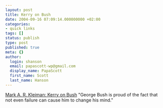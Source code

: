```yaml
---
layout: post
title: Kerry on Bush
date: 2004-09-16 07:09:14.000000000 +02:00
categories:
- quick links
tags: []
status: publish
type: post
published: true
meta: {}
author:
  login: shanson
  email: papascott-wp@gmail.com
  display_name: PapaScott
  first_name: Scott
  last_name: Hanson
---
```

<p><a href="http://www.markarkleiman.com/archives/election_2004_/2004/09/kerry_on_bush.php">Mark A. R. Kleiman: Kerry on Bush</a> "George Bush is proud of the fact that not even failure can cause him to change his mind."</p>

